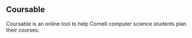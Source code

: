## Coursable
Coursable is an online tool to help Cornell computer science students plan their courses.
